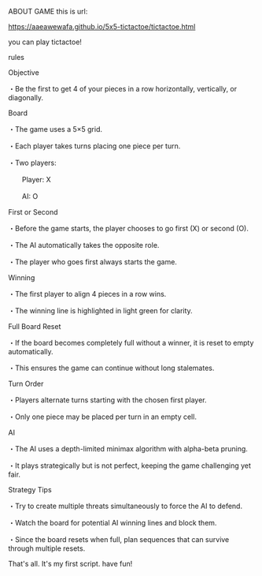 ABOUT GAME
this is url:

https://aaeawewafa.github.io/5x5-tictactoe/tictactoe.html


you can play tictactoe!


rules


Objective

・Be the first to get 4 of your pieces in a row horizontally, vertically, or diagonally.

Board

・The game uses a 5×5 grid.

・Each player takes turns placing one piece per turn.

・Two players:

　　Player: X

　　AI: O

First or Second

・Before the game starts, the player chooses to go first (X) or second (O).

・The AI automatically takes the opposite role.

・The player who goes first always starts the game.

Winning

・The first player to align 4 pieces in a row wins.

・The winning line is highlighted in light green for clarity.

Full Board Reset

・If the board becomes completely full without a winner, it is reset to empty automatically.

・This ensures the game can continue without long stalemates.

Turn Order

・Players alternate turns starting with the chosen first player.

・Only one piece may be placed per turn in an empty cell.

AI

・The AI uses a depth-limited minimax algorithm with alpha-beta pruning.

・It plays strategically but is not perfect, keeping the game challenging yet fair.


Strategy Tips

・Try to create multiple threats simultaneously to force the AI to defend.

・Watch the board for potential AI winning lines and block them.

・Since the board resets when full, plan sequences that can survive through multiple resets.



That's all.
It's my first script.
have fun!

